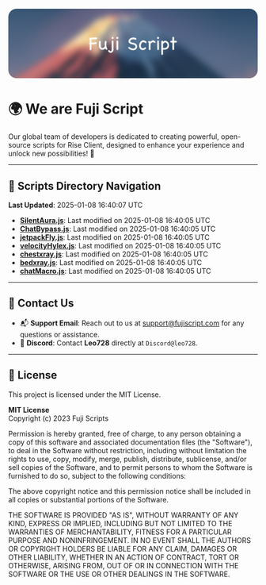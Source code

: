![Banner](.github/b.webp)

# 🌍 **We are Fuji Script**

Our global team of developers is dedicated to creating powerful, open-source scripts for Rise Client, designed to enhance your experience and unlock new possibilities! 🌟

---
<!-- SCRIPTS_NAVIGATION_START -->
## 📂 **Scripts Directory Navigation**

**Last Updated**: 2025-01-08 16:40:07 UTC

- **[SilentAura.js](scripts/SilentAura.js)**: Last modified on 2025-01-08 16:40:05 UTC
- **[ChatBypass.js](scripts/ChatBypass.js)**: Last modified on 2025-01-08 16:40:05 UTC
- **[jetpackFly.js](scripts/jetpackFly.js)**: Last modified on 2025-01-08 16:40:05 UTC
- **[velocityHylex.js](scripts/velocityHylex.js)**: Last modified on 2025-01-08 16:40:05 UTC
- **[chestxray.js](scripts/chestxray.js)**: Last modified on 2025-01-08 16:40:05 UTC
- **[bedxray.js](scripts/bedxray.js)**: Last modified on 2025-01-08 16:40:05 UTC
- **[chatMacro.js](scripts/chatMacro.js)**: Last modified on 2025-01-08 16:40:05 UTC

<!-- SCRIPTS_NAVIGATION_END -->

---

## 💬 **Contact Us**  
- 📬 **Support Email**: Reach out to us at [support@fujiscript.com](mailto:support@fujiscript.com) for any questions or assistance.  
- 💬 **Discord**: Contact **Leo728** directly at `Discord@leo728`.

---

## 📜 **License**

This project is licensed under the MIT License.  

**MIT License**  
Copyright (c) 2023 Fuji Scripts  

Permission is hereby granted, free of charge, to any person obtaining a copy of this software and associated documentation files (the "Software"), to deal in the Software without restriction, including without limitation the rights to use, copy, modify, merge, publish, distribute, sublicense, and/or sell copies of the Software, and to permit persons to whom the Software is furnished to do so, subject to the following conditions:  

The above copyright notice and this permission notice shall be included in all copies or substantial portions of the Software.  

THE SOFTWARE IS PROVIDED "AS IS", WITHOUT WARRANTY OF ANY KIND, EXPRESS OR IMPLIED, INCLUDING BUT NOT LIMITED TO THE WARRANTIES OF MERCHANTABILITY, FITNESS FOR A PARTICULAR PURPOSE AND NONINFRINGEMENT. IN NO EVENT SHALL THE AUTHORS OR COPYRIGHT HOLDERS BE LIABLE FOR ANY CLAIM, DAMAGES OR OTHER LIABILITY, WHETHER IN AN ACTION OF CONTRACT, TORT OR OTHERWISE, ARISING FROM, OUT OF OR IN CONNECTION WITH THE SOFTWARE OR THE USE OR OTHER DEALINGS IN THE SOFTWARE.  
